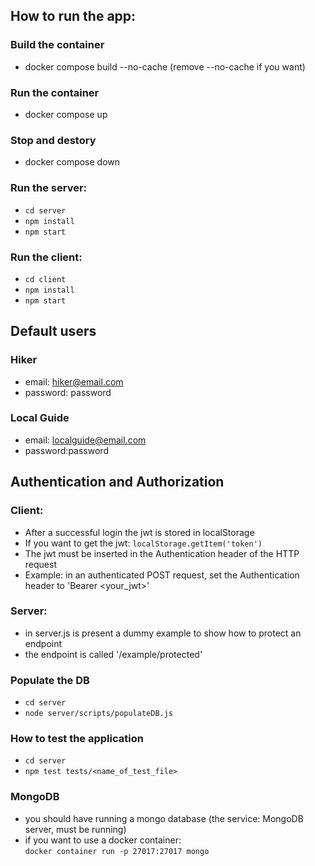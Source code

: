 ## How to run the app:

### Build the container
- docker compose build --no-cache (remove --no-cache if you want)
### Run the container
- docker compose up
### Stop and destory
- docker compose down

### Run the server:
- ``cd server``
- ``npm install``
- ``npm start``
### Run the client:
- ``cd client``
- ``npm install``
- ``npm start``

## Default users 
### Hiker
- email: hiker@email.com
- password: password
### Local Guide
- email: localguide@email.com
- password:password

## Authentication and Authorization
### Client:
- After a successful login the jwt is stored in localStorage
- If you want to get the jwt: ``localStorage.getItem('token')``
- The jwt must be inserted in the Authentication header of the HTTP request
- Example: in an authenticated POST request, set the Authentication header to 'Bearer <your_jwt>'

### Server:
- in server.js is present a dummy example to show how to protect an endpoint
- the endpoint is called '/example/protected'

### Populate the DB
- ``cd server``
- ``node server/scripts/populateDB.js``

### How to test the application
- ``cd server``
- ``npm test tests/<name_of_test_file>`` 

### MongoDB
- you should have running a mongo database (the service: MongoDB server, must be running)<br/>
- if you want to use a docker container: <br />
``docker container run -p 27017:27017 mongo``
